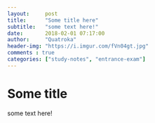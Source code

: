 ```yaml
---
layout:     post
title:      "Some title here"
subtitle:   "some text here!"
date:       2018-02-01 07:17:00
author:     "Quatroka"
header-img: "https://i.imgur.com/fVn04gt.jpg"
comments : true
categories: ["study-notes", "entrance-exam"]
---
```

# Some title

some text here!
